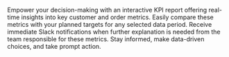 Empower your decision-making with an interactive KPI report offering real-time insights into key customer and order metrics. Easily compare these metrics with your planned targets for any selected data period. Receive immediate Slack notifications when further explanation is needed from the team responsible for these metrics. Stay informed, make data-driven choices, and take prompt action.
